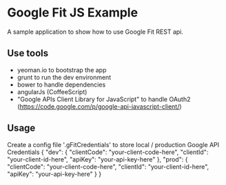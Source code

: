 # Google Fit JS Example

A sample application to show how to use Google Fit REST api.

## Use tools

* yeoman.io to bootstrap the app
* grunt to run the dev environment
* bower to handle dependencies
* angularJs (CoffeeScript)
* "Google APIs Client Library for JavaScript" to handle OAuth2 (https://code.google.com/p/google-api-javascript-client/)

## Usage

Create a config file '.gFitCredentials' to store local / production Google API Credentials
     {
       "dev": {
         "clientCode": "your-client-code-here",
         "clientId": "your-client-id-here",
         "apiKey": "your-api-key-here"
       },
       "prod": {
         "clientCode": "your-client-code-here",
         "clientId": "your-client-id-here",
         "apiKey": "your-api-key-here"
       }
     }
